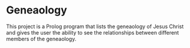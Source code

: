 # Geneaology
This project is a Prolog program that lists the geneaology of Jesus Christ and gives the user the ability to see the relationships between different members of the geneaology. 
